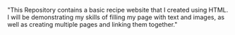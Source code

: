 "This Repository contains a basic recipe website that I created using HTML. I will be demonstrating my skills of filling my page with text and images, as well as creating multiple pages and linking them together."